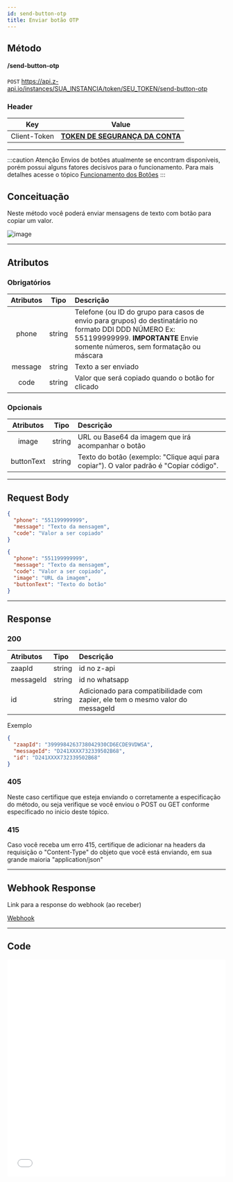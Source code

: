 ```yaml
---
id: send-button-otp
title: Enviar botão OTP
---
```


## Método

#### /send-button-otp

`POST` https://api.z-api.io/instances/SUA_INSTANCIA/token/SEU_TOKEN/send-button-otp

### Header

|      Key       |            Value            |
| :------------: |     :-----------------:     |
|  Client-Token  | **[TOKEN DE SEGURANÇA DA CONTA](../security/client-token)** |
---

:::caution Atenção
Envios de botões atualmente se encontram disponíveis, porém possui alguns fatores decisivos para o funcionamento. Para mais detalhes acesse o tópico [Funcionamento dos Botões](https://developer.z-api.io/tips/button-status)
:::

## Conceituação

Neste método você poderá enviar mensagens de texto com botão para copiar um valor.

![image](../../img/SendButtonOtp.jpeg)

---

## Atributos

### Obrigatórios

| Atributos   | Tipo          | Descrição |
| :----------:| :-----------: | :-------- |
| phone         | string        | Telefone (ou ID do grupo para casos de envio para grupos) do destinatário no formato DDI DDD NÚMERO Ex: 551199999999. **IMPORTANTE** Envie somente números, sem formatação ou máscara |
| message       | string        | Texto a ser enviado  |
| code          | string        | Valor que será copiado quando o botão for clicado  |

### Opcionais
| Atributos   | Tipo          | Descrição |
| :----------:| :-----------: | :-------- |
| image       | string        | URL ou Base64 da imagem que irá acompanhar o botão |
| buttonText  | string        | Texto do botão (exemplo: "Clique aqui para copiar"). O valor padrão é "Copiar código". |

---

## Request Body

```json
{
  "phone": "551199999999",
  "message": "Texto da mensagem",
  "code": "Valor a ser copiado"
}

{
  "phone": "551199999999",
  "message": "Texto da mensagem",
  "code": "Valor a ser copiado",
  "image": "URL da imagem",
  "buttonText": "Texto do botão"
}
```

---

## Response

### 200

| Atributos | Tipo   | Descrição      |
| :-------- | :----- | :------------- |
| zaapId    | string | id no z-api    |
| messageId | string | id no whatsapp |
| id | string | Adicionado para compatibilidade com zapier, ele tem o mesmo valor do messageId |

Exemplo

```json
{
  "zaapId": "3999984263738042930CD6ECDE9VDWSA",
  "messageId": "D241XXXX732339502B68",
  "id": "D241XXXX732339502B68"
}
```

### 405

Neste caso certifique que esteja enviando o corretamente a especificação do método, ou seja verifique se você enviou o POST ou GET conforme especificado no inicio deste tópico.

### 415

Caso você receba um erro 415, certifique de adicionar na headers da requisição o "Content-Type" do objeto que você está enviando, em sua grande maioria "application/json"

---

## Webhook Response

Link para a response do webhook (ao receber)

[Webhook](../webhooks/on-message-received#exemplo-de-retorno-de-template-de-botão-otp)

---

## Code

<iframe src="//api.apiembed.com/?source=https://raw.githubusercontent.com/Z-API/z-api-docs/main/json-examples/send-button-otp.json&targets=all" frameborder="0" scrolling="no" width="100%" height="500px" seamless></iframe>
